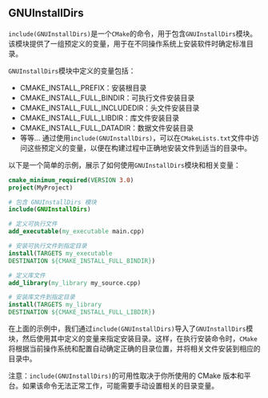 ## GNUInstallDirs
`include(GNUInstallDirs)`是一个`CMake`的命令，用于包含`GNUInstallDirs`模块。该模块提供了一组预定义的变量，用于在不同操作系统上安装软件时确定标准目录。

`GNUInstallDirs`模块中定义的变量包括：

+ CMAKE_INSTALL_PREFIX：安装根目录
+ CMAKE_INSTALL_FULL_BINDIR：可执行文件安装目录
+ CMAKE_INSTALL_FULL_INCLUDEDIR：头文件安装目录
+ CMAKE_INSTALL_FULL_LIBDIR：库文件安装目录
+ CMAKE_INSTALL_FULL_DATADIR：数据文件安装目录
+ 等等...
通过使用`include(GNUInstallDirs)`，可以在`CMakeLists.txt`文件中访问这些预定义的变量，以便在构建过程中正确地安装文件到适当的目录中。

以下是一个简单的示例，展示了如何使用`GNUInstallDirs`模块和相关变量：

```cmake
cmake_minimum_required(VERSION 3.0)
project(MyProject)

# 包含 GNUInstallDirs 模块
include(GNUInstallDirs)

# 定义可执行文件
add_executable(my_executable main.cpp)

# 安装可执行文件到指定目录
install(TARGETS my_executable
DESTINATION ${CMAKE_INSTALL_FULL_BINDIR})

# 定义库文件
add_library(my_library my_source.cpp)

# 安装库文件到指定目录
install(TARGETS my_library
DESTINATION ${CMAKE_INSTALL_FULL_LIBDIR})
```
在上面的示例中，我们通过`include(GNUInstallDirs)`导入了`GNUInstallDirs`模块，然后使用其中定义的变量来指定安装目录。这样，在执行安装命令时，`CMake`将根据当前操作系统和配置自动确定正确的目录位置，并将相关文件安装到相应的目录中。

注意：`include(GNUInstallDirs)`的可用性取决于你所使用的 CMake 版本和平台。如果该命令无法正常工作，可能需要手动设置相关的目录变量。

